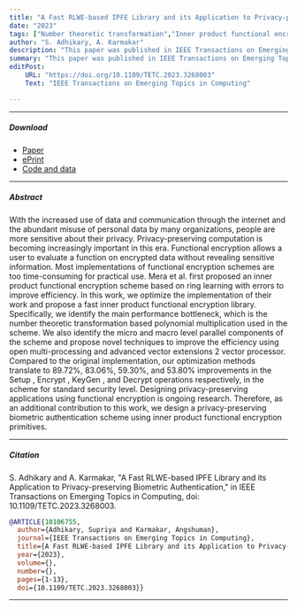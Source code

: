 ```yaml
---
title: "A Fast RLWE-based IPFE Library and its Application to Privacy-preserving Biometric Authentication" 
date: "2023"
tags: ["Number theoretic transformation","Inner product functional encryption","OpenMP","AVX2","Privacy-preserving biometric authentication"]
author: "S. Adhikary, A. Karmakar"
description: "This paper was published in IEEE Transactions on Emerging Topics in Computing" 
summary: "This paper was published in IEEE Transactions on Emerging Topics in Computing (2023)" 
editPost:
    URL: "https://doi.org/10.1109/TETC.2023.3268003"
    Text: "IEEE Transactions on Emerging Topics in Computing"

---
```


---

##### Download

+ [Paper](https://ieeexplore.ieee.org/document/10106755)
+ [ePrint](https://eprint.iacr.org/2023/721.pdf)
+ [Code and data](https://github.com/s-adhikary/IPFE)

---

##### Abstract

With the increased use of data and communication through the internet and the abundant misuse of personal data by many organizations, people are more sensitive about their privacy. Privacy-preserving computation is becoming increasingly important in this era. Functional encryption allows a user to evaluate a function on encrypted data without revealing sensitive information. Most implementations of functional encryption schemes are too time-consuming for practical use. Mera et al. first proposed an inner product functional encryption scheme based on ring learning with errors to improve efficiency. In this work, we optimize the implementation of their work and propose a fast inner product functional encryption library. Specifically, we identify the main performance bottleneck, which is the number theoretic transformation based polynomial multiplication used in the scheme. We also identify the micro and macro level parallel components of the scheme and propose novel techniques to improve the efficiency using open multi-processing and advanced vector extensions 2 vector processor. Compared to the original implementation, our optimization methods translate to 89.72%, 83.06%, 59.30%, and 53.80% improvements in the Setup , Encrypt , KeyGen , and Decrypt operations respectively, in the scheme for standard security level. Designing privacy-preserving applications using functional encryption is ongoing research. Therefore, as an additional contribution to this work, we design a privacy-preserving biometric authentication scheme using inner product functional encryption primitives.

---


##### Citation

S. Adhikary and A. Karmakar, "A Fast RLWE-based IPFE Library and its Application to Privacy-preserving Biometric Authentication," in IEEE Transactions on Emerging Topics in Computing, doi: 10.1109/TETC.2023.3268003.

```BibTeX
@ARTICLE{10106755,
  author={Adhikary, Supriya and Karmakar, Angshuman},
  journal={IEEE Transactions on Emerging Topics in Computing}, 
  title={A Fast RLWE-based IPFE Library and its Application to Privacy-preserving Biometric Authentication}, 
  year={2023},
  volume={},
  number={},
  pages={1-13},
  doi={10.1109/TETC.2023.3268003}}
```

---


